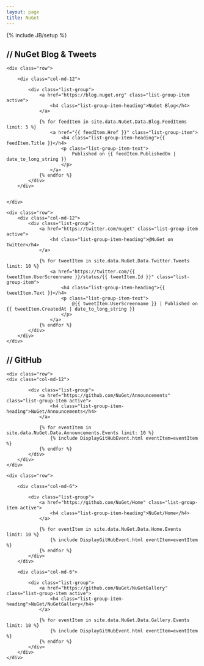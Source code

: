 ```yaml
---
layout: page
title: NuGet
---
```

{% include JB/setup %}

<section>
    <h2><strong>//</strong> NuGet Blog &amp; Tweets</h2>

    <div class="row">

        <div class="col-md-12">

            <div class="list-group">
                <a href="https://blog.nuget.org" class="list-group-item active">
                    <h4 class="list-group-item-heading">NuGet Blog</h4>
                </a>
				
				{% for feedItem in site.data.NuGet.Data.Blog.FeedItems limit: 5 %}
					<a href="{{ feedItem.Href }}" class="list-group-item">
                        <h4 class="list-group-item-heading">{{ feedItem.Title }}</h4>
                        <p class="list-group-item-text">
                            Published on {{ feedItem.PublishedOn | date_to_long_string }}
                        </p>
                    </a>
				{% endfor %}
            </div>
        </div>
		
		
    </div>
	
	<div class="row"> 
        <div class="col-md-12">
            <div class="list-group">
                <a href="https://twitter.com/nuget" class="list-group-item active">
                    <h4 class="list-group-item-heading">@NuGet on Twitter</h4>
                </a>
				
				{% for tweetItem in site.data.NuGet.Data.Twitter.Tweets limit: 10 %}
					<a href="https://twitter.com/{{ tweetItem.UserScreenname }}/status/{{ tweetItem.Id }}" class="list-group-item">
                        <h4 class="list-group-item-heading">{{ tweetItem.Text }}</h4>
                        <p class="list-group-item-text">
                            @{{ tweetItem.UserScreenname }} | Published on {{ tweetItem.CreatedAt | date_to_long_string }}
                        </p>
                    </a>
				{% endfor %}
            </div>
        </div>
	</div>
	
</section>

<section>
    <h2><strong>//</strong> GitHub</h2>

	<div class="row">
	<div class="col-md-12">

            <div class="list-group">
                <a href="https://github.com/NuGet/Announcements" class="list-group-item active">
                    <h4 class="list-group-item-heading">NuGet/Announcements</h4>
                </a>
				
				{% for eventItem in site.data.NuGet.Data.Announcements.Events limit: 10 %}
					{% include DisplayGitHubEvent.html eventItem=eventItem %}
				{% endfor %}
			</div>
        </div>
	</div>
	
    <div class="row">

        <div class="col-md-6">

            <div class="list-group">
                <a href="https://github.com/NuGet/Home" class="list-group-item active">
                    <h4 class="list-group-item-heading">NuGet/Home</h4>
                </a>
				
				{% for eventItem in site.data.NuGet.Data.Home.Events limit: 10 %}
					{% include DisplayGitHubEvent.html eventItem=eventItem %}
				{% endfor %}
			</div>
        </div>
        
        <div class="col-md-6">

            <div class="list-group">
                <a href="https://github.com/NuGet/NuGetGallery" class="list-group-item active">
                    <h4 class="list-group-item-heading">NuGet/NuGetGallery</h4>
                </a>
				
				{% for eventItem in site.data.NuGet.Data.Gallery.Events limit: 10 %}
					{% include DisplayGitHubEvent.html eventItem=eventItem %}
				{% endfor %}
			</div>
        </div>
    </div>
</section>










